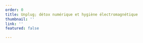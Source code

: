 ```yaml
---
order: 0
title: Unplug; détox numérique et hygiène électromagnétique
thumbnail: ''
link: ''
featured: false

---
```

